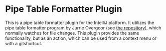 # Pipe Table Formatter Plugin #
This is a pipe table formatter plugin for the IntelliJ platform. It utilizes the pipe table formatter program by Jurrie Overgoor (see [the repository](https://github.com/Jurrie/pipe-table-formatter)), which normally watches for file changes. This plugin provides the same functionality, but as an action, which can be used from a context menu or with a gitshortcut.
